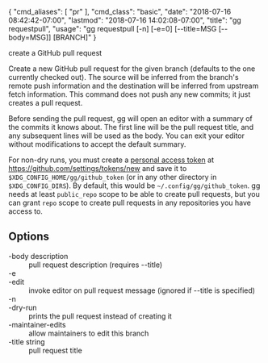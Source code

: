 {
    "cmd_aliases": [
        "pr"
    ],
    "cmd_class": "basic",
    "date": "2018-07-16 08:42:42-07:00",
    "lastmod": "2018-07-16 14:02:08-07:00",
    "title": "gg requestpull",
    "usage": "gg requestpull [-n] [-e=0] [--title=MSG [--body=MSG]] [BRANCH]"
}

create a GitHub pull request

<!--more-->

Create a new GitHub pull request for the given branch (defaults to the
one currently checked out). The source will be inferred from the
branch's remote push information and the destination will be inferred
from upstream fetch information. This command does not push any new
commits; it just creates a pull request.

Before sending the pull request, gg will open an editor with a summary
of the commits it knows about. The first line will be the pull request
title, and any subsequent lines will be used as the body. You can exit
your editor without modifications to accept the default summary.

For non-dry runs, you must create a [personal access token][] at
https://github.com/settings/tokens/new and save it to
`$XDG_CONFIG_HOME/gg/github_token` (or in any other directory
in `$XDG_CONFIG_DIRS`). By default, this would be
`~/.config/gg/github_token`. gg needs at least `public_repo` scope
to be able to create pull requests, but you can grant `repo` scope to
create pull requests in any repositories you have access to.

[personal access token]: https://help.github.com/articles/creating-a-personal-access-token-for-the-command-line/

## Options

<dl class="flag_list">
	<dt>-body description</dt>
	<dd>pull request description (requires --title)</dd>
	<dt>-e</dt>
	<dt>-edit</dt>
	<dd>invoke editor on pull request message (ignored if --title is specified)</dd>
	<dt>-n</dt>
	<dt>-dry-run</dt>
	<dd>prints the pull request instead of creating it</dd>
	<dt>-maintainer-edits</dt>
	<dd>allow maintainers to edit this branch</dd>
	<dt>-title string</dt>
	<dd>pull request title</dd>
</dl>
